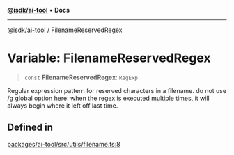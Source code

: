 [**@isdk/ai-tool**](../README.md) • **Docs**

***

[@isdk/ai-tool](../globals.md) / FilenameReservedRegex

# Variable: FilenameReservedRegex

> `const` **FilenameReservedRegex**: `RegExp`

Regular expression pattern for reserved characters in a filename.
do not use /g global option here: when the regex is executed multiple times, it will always begin where it left off last time.

## Defined in

[packages/ai-tool/src/utils/filename.ts:8](https://github.com/isdk/ai-tool.js/blob/e324043799402aa2caa41711a9168487ab85c166/src/utils/filename.ts#L8)
